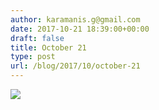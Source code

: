 ```yaml
---
author: karamanis.g@gmail.com
date: 2017-10-21 18:39:00+00:00
draft: false
title: October 21
type: post
url: /blog/2017/10/october-21
---
```




  
   ![](https://images.squarespace-cdn.com/content/v1/4f3f61bae4b063b909445965/1508604565974-D938TBF4VDXEREMFUJDI/ke17ZwdGBToddI8pDm48kJUlZr2Ql5GtSKWrQpjur5t7gQa3H78H3Y0txjaiv_0fDoOvxcdMmMKkDsyUqMSsMWxHk725yiiHCCLfrh8O1z5QPOohDIaIeljMHgDF5CVlOqpeNLcJ80NK65_fV7S1UfNdxJhjhuaNor070w_QAc94zjGLGXCa1tSmDVMXf8RUVhMJRmnnhuU1v2M8fLFyJw/IMG_2479.jpg?format=original)

  


